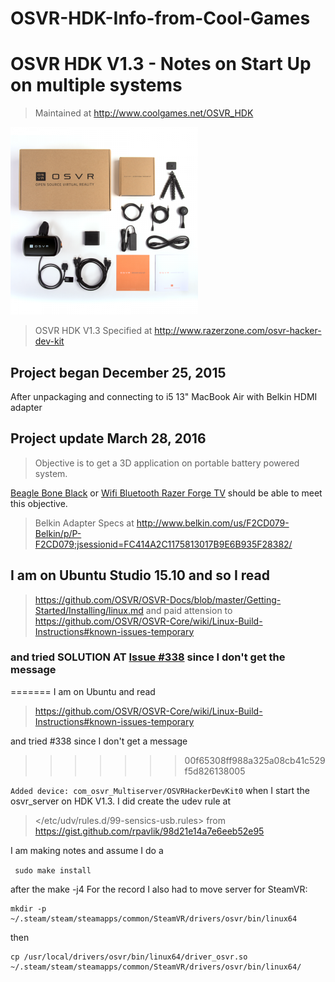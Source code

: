 # OSVR-HDK-Info-from-Cool-Games

# OSVR HDK V1.3 - Notes on Start Up on multiple systems

> Maintained at <http://www.coolgames.net/OSVR_HDK>

![OSVR HDK V1.3 image](osvr-hdk-gallery-13-v2__store_gallery.png)

> OSVR HDK V1.3 Specified at <http://www.razerzone.com/osvr-hacker-dev-kit>

## Project began December 25, 2015
After unpackaging and connecting to i5 13" MacBook Air with Belkin HDMI adapter


## Project update March 28, 2016

> Objective is to get a 3D application on portable battery powered system.

[Beagle Bone Black](https://github.com/CoolGames/OSVR-HDK-Info-from-Cool-Games/blob/master/Beagle%20Bone%20Black%20with%20OSVR%20HMD.md) or [Wifi Bluetooth Razer Forge TV](https://github.com/CoolGames/OSVR-HDK-Info-from-Cool-Games/blob/master/Beagle%20Bone%20Black%20with%20OSVR%20HMD.md) should be able to meet this objective.



> Belkin Adapter Specs at <http://www.belkin.com/us/F2CD079-Belkin/p/P-F2CD079;jsessionid=FC414A2C1175813017B9E6B935F28382/>

## I am on Ubuntu Studio 15.10 and so I read 
> <https://github.com/OSVR/OSVR-Docs/blob/master/Getting-Started/Installing/linux.md>
and paid attension to
> <https://github.com/OSVR/OSVR-Core/wiki/Linux-Build-Instructions#known-issues-temporary>

### and tried SOLUTION AT [Issue #338](https://github.com/OSVR/OSVR-Core/issues/338) since I don't get the message
=======
I am on Ubuntu and read
> <https://github.com/OSVR/OSVR-Core/wiki/Linux-Build-Instructions#known-issues-temporary>

 and
tried #338 since I don't get a message
>>>>>>> 00f65308ff988a325a08cb41c529f5d826138005

 `Added device: com_osvr_Multiserver/OSVRHackerDevKit0`
  when I start the osvr_server on HDK V1.3.
I did create the udev rule at 
> </etc/udv/rules.d/99-sensics-usb.rules>
 from
 > <https://gist.github.com/rpavlik/98d21e14a7e6eeb52e95>

I am making notes and assume I do a

` sudo make install`

after the make -j4
For the record I also had to move server for SteamVR:

```
mkdir -p ~/.steam/steam/steamapps/common/SteamVR/drivers/osvr/bin/linux64
```

then

```
cp /usr/local/drivers/osvr/bin/linux64/driver_osvr.so ~/.steam/steam/steamapps/common/SteamVR/drivers/osvr/bin/linux64/
```

